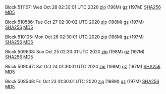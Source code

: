 Block 511107: Wed Oct 28 02:30:01 UTC 2020 [zip](https://files.01coin.io/mainnet/2020-10-28/bootstrap.dat.zip) (198M) [gz](https://files.01coin.io/mainnet/2020-10-28/bootstrap.dat.tar.gz) (197M) [SHA256](https://files.01coin.io/mainnet/2020-10-28/sha256.txt) [MD5](https://files.01coin.io/mainnet/2020-10-28/md5.txt)

Block 510586: Tue Oct 27 02:30:02 UTC 2020 [zip](https://files.01coin.io/mainnet/2020-10-27/bootstrap.dat.zip) (198M) [gz](https://files.01coin.io/mainnet/2020-10-27/bootstrap.dat.tar.gz) (197M) [SHA256](https://files.01coin.io/mainnet/2020-10-27/sha256.txt) [MD5](https://files.01coin.io/mainnet/2020-10-27/md5.txt)

Block 510105: Mon Oct 26 02:30:01 UTC 2020 [zip](https://files.01coin.io/mainnet/2020-10-26/bootstrap.dat.zip) (198M) [gz](https://files.01coin.io/mainnet/2020-10-26/bootstrap.dat.tar.gz) (197M) [SHA256](https://files.01coin.io/mainnet/2020-10-26/sha256.txt) [MD5](https://files.01coin.io/mainnet/2020-10-26/md5.txt)

Block 509638: Sun Oct 25 02:30:01 UTC 2020 [zip](https://files.01coin.io/mainnet/2020-10-25/bootstrap.dat.zip) (198M) [gz](https://files.01coin.io/mainnet/2020-10-25/bootstrap.dat.tar.gz) (197M) [SHA256](https://files.01coin.io/mainnet/2020-10-25/sha256.txt) [MD5](https://files.01coin.io/mainnet/2020-10-25/md5.txt)

Block 509047: Sat Oct 24 01:30:01 UTC 2020 [zip](https://files.01coin.io/mainnet/2020-10-24/bootstrap.dat.zip) (198M) [gz](https://files.01coin.io/mainnet/2020-10-24/bootstrap.dat.tar.gz) (197M) [SHA256](https://files.01coin.io/mainnet/2020-10-24/sha256.txt) [MD5](https://files.01coin.io/mainnet/2020-10-24/md5.txt)

Block 508548: Fri Oct 23 01:30:01 UTC 2020 [zip](https://files.01coin.io/mainnet/2020-10-23/bootstrap.dat.zip) (198M) [gz](https://files.01coin.io/mainnet/2020-10-23/bootstrap.dat.tar.gz) (197M) [SHA256](https://files.01coin.io/mainnet/2020-10-23/sha256.txt) [MD5](https://files.01coin.io/mainnet/2020-10-23/md5.txt)
